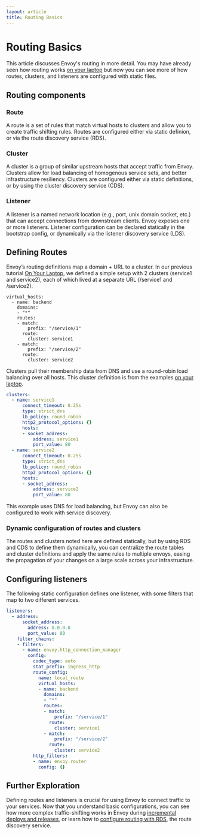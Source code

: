 ```yaml
---
layout: article
title: Routing Basics
---
```


[//]: # ( Copyright 2018 Turbine Labs, Inc.                                   )
[//]: # ( we may not use this file except in compliance with the License.     )
[//]: # ( we may obtain a copy of the License at                              )
[//]: # (                                                                     )
[//]: # (     http://www.apache.org/licenses/LICENSE-2.0                      )
[//]: # (                                                                     )
[//]: # ( Unless required by applicable law or agreed to in writing, software )
[//]: # ( distributed under the License is distributed on an "AS IS" BASIS,   )
[//]: # ( WITHOUT WARRANTIES OR CONDITIONS OF ANY KIND, either express or     )
[//]: # ( implied. See the License for the specific language governing        )
[//]: # ( permissions and limitations under the License.                      )

[//]: # (Routing Basics)

# Routing Basics

This article discusses Envoy's routing in more detail. You may have already
seen how routing works
[on your laptop](on-your-laptop.html)
but now you can see more of how routes, clusters, and listeners are configured
with static files.

## Routing components

### Route

A route is a set of rules that match virtual hosts to clusters and allow you to
create traffic shifting rules. Routes are configured either via static
definion, or via the route discovery service (RDS).

### Cluster

A cluster is a group of similar upstream hosts that accept traffic from Envoy.
Clusters allow for load balancing of homogenous service sets, and better
infrastructure resiliency. Clusters are configured either via static
definitions, or by using the cluster discovery service (CDS).

### Listener

A listener is a named network location (e.g., port, unix domain socket, etc.)
that can accept connections from  downstream clients. Envoy exposes one or more
listeners. Listener configuration can be declared statically in the bootstrap
config, or dynamically via the listener discovery service (LDS).

## Defining Routes

Envoy’s routing definitions map a domain + URL to a cluster. In our previous
tutorial
[On Your Laptop](on-your-laptop.html),
we defined a simple setup with 2 clusters (service1 and service2), each of
which lived at a separate URL (/service1 and /service2).

```
virtual_hosts:
  - name: backend
    domains:
    - "*"
    routes:
    - match:
        prefix: "/service/1"
      route:
        cluster: service1
    - match:
        prefix: "/service/2"
      route:
        cluster: service2
```

Clusters pull their membership data from DNS and use a round-robin load
balancing over all hosts. This cluster definition is from the examples
[on your laptop](on-your-laptop.html).

```yaml
clusters:
  - name: service1
      connect_timeout: 0.25s
      type: strict_dns
      lb_policy: round_robin
      http2_protocol_options: {}
      hosts:
      - socket_address:
          address: service1
          port_value: 80
  - name: service2
      connect_timeout: 0.25s
      type: strict_dns
      lb_policy: round_robin
      http2_protocol_options: {}
      hosts:
      - socket_address:
          address: service2
          port_value: 80
```

This example uses DNS for load balancing, but Envoy can also be configured to
work with service discovery.

### Dynamic configuration of routes and clusters

The routes and clusters noted here are defined statically, but by using RDS and
CDS to define them dynamically, you can centralize the route tables and cluster
definitions and apply the same rules to multiple envoys, easing the propagation
of your changes on a large scale across your infrastructure.

## Configuring listeners

The following static configuration defines one listener, with some filters that
map to two different services.

```yaml
listeners:
  - address:
      socket_address:
        address: 0.0.0.0
        port_value: 80
    filter_chains:
    - filters:
      - name: envoy.http_connection_manager
        config:
          codec_type: auto
          stat_prefix: ingress_http
          route_config:
            name: local_route
            virtual_hosts:
            - name: backend
              domains:
              - "*"
              routes:
              - match:
                  prefix: "/service/1"
                route:
                  cluster: service1
              - match:
                  prefix: "/service/2"
                route:
                  cluster: service2
          http_filters:
          - name: envoy.router
            config: {}
```

## Further Exploration

Defining routes and listeners is crucial for using Envoy to connect traffic to
your services. Now that you understand basic configurations, you can see how
more complex traffic-shifting works in Envoy during
[incremental deploys and releases](incremental-deploys.html),
or learn how to
[configure routing with RDS](routing-configuration),
the route discovery service.
